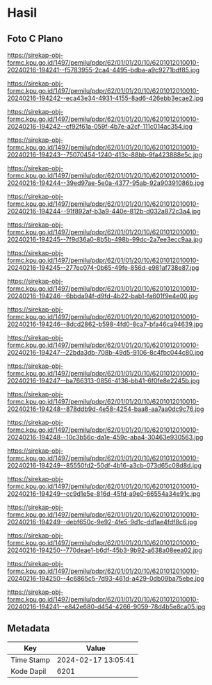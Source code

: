 # Hasil

## Foto C Plano

https://sirekap-obj-formc.kpu.go.id/1497/pemilu/pdpr/62/01/01/20/10/6201012010010-20240216-194241--f5783955-2ca4-4495-bdba-a9c9271bdf85.jpg

https://sirekap-obj-formc.kpu.go.id/1497/pemilu/pdpr/62/01/01/20/10/6201012010010-20240216-194242--eca43e34-4931-4155-8ad6-426ebb3ecae2.jpg

https://sirekap-obj-formc.kpu.go.id/1497/pemilu/pdpr/62/01/01/20/10/6201012010010-20240216-194242--cf92f61a-059f-4b7e-a2cf-111c014ac354.jpg

https://sirekap-obj-formc.kpu.go.id/1497/pemilu/pdpr/62/01/01/20/10/6201012010010-20240216-194243--75070454-1240-413c-88bb-9fa423888e5c.jpg

https://sirekap-obj-formc.kpu.go.id/1497/pemilu/pdpr/62/01/01/20/10/6201012010010-20240216-194244--39ed97ae-5e0a-4377-95ab-92a90391086b.jpg

https://sirekap-obj-formc.kpu.go.id/1497/pemilu/pdpr/62/01/01/20/10/6201012010010-20240216-194244--91f892af-b3a9-440e-812b-d032a872c3a4.jpg

https://sirekap-obj-formc.kpu.go.id/1497/pemilu/pdpr/62/01/01/20/10/6201012010010-20240216-194245--7f9d36a0-8b5b-498b-99dc-2a7ee3ecc9aa.jpg

https://sirekap-obj-formc.kpu.go.id/1497/pemilu/pdpr/62/01/01/20/10/6201012010010-20240216-194245--277ec074-0b65-49fe-856d-e981af738e87.jpg

https://sirekap-obj-formc.kpu.go.id/1497/pemilu/pdpr/62/01/01/20/10/6201012010010-20240216-194246--6bbda94f-d9fd-4b22-bab1-fa601f9e4e00.jpg

https://sirekap-obj-formc.kpu.go.id/1497/pemilu/pdpr/62/01/01/20/10/6201012010010-20240216-194246--8dcd2862-b598-4fd0-8ca7-bfa46ca94639.jpg

https://sirekap-obj-formc.kpu.go.id/1497/pemilu/pdpr/62/01/01/20/10/6201012010010-20240216-194247--22bda3db-708b-49d5-9106-8c4fbc044c80.jpg

https://sirekap-obj-formc.kpu.go.id/1497/pemilu/pdpr/62/01/01/20/10/6201012010010-20240216-194247--ba766313-0856-4136-bb41-6f0fe8e2245b.jpg

https://sirekap-obj-formc.kpu.go.id/1497/pemilu/pdpr/62/01/01/20/10/6201012010010-20240216-194248--878ddb9d-4e58-4254-baa8-aa7aa0dc9c76.jpg

https://sirekap-obj-formc.kpu.go.id/1497/pemilu/pdpr/62/01/01/20/10/6201012010010-20240216-194248--10c3b56c-da1e-459c-aba4-30463e930563.jpg

https://sirekap-obj-formc.kpu.go.id/1497/pemilu/pdpr/62/01/01/20/10/6201012010010-20240216-194249--85550fd2-50df-4b16-a3cb-073d65c08d8d.jpg

https://sirekap-obj-formc.kpu.go.id/1497/pemilu/pdpr/62/01/01/20/10/6201012010010-20240216-194249--cc9d1e5e-816d-45fd-a9e0-66554a34e91c.jpg

https://sirekap-obj-formc.kpu.go.id/1497/pemilu/pdpr/62/01/01/20/10/6201012010010-20240216-194249--debf650c-9e92-4fe5-9d1c-dd1ae4fdf8c6.jpg

https://sirekap-obj-formc.kpu.go.id/1497/pemilu/pdpr/62/01/01/20/10/6201012010010-20240216-194250--770deae1-b6df-45b3-9b92-a638a08eea02.jpg

https://sirekap-obj-formc.kpu.go.id/1497/pemilu/pdpr/62/01/01/20/10/6201012010010-20240216-194250--4c6865c5-7d93-461d-a429-0db09ba75ebe.jpg

https://sirekap-obj-formc.kpu.go.id/1497/pemilu/pdpr/62/01/01/20/10/6201012010010-20240216-194241--e842e680-d454-4266-9059-78d4b5e8ca05.jpg


## Metadata

| Key        | Value               |
| ---------- | ------------------- |
| Time Stamp | 2024-02-17 13:05:41 |
| Kode Dapil | 6201                |



